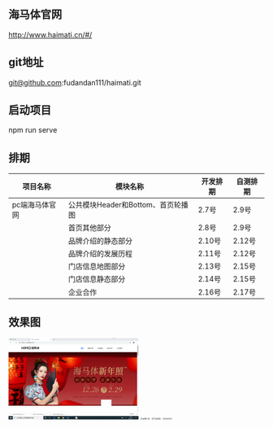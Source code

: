 ## 海马体官网

http://www.haimati.cn/#/

## git地址

git@github.com:fudandan111/haimati.git

## 启动项目

npm run serve

## 排期

| 项目名称       | 模块名称                           | 开发排期 | 自测排期 |
| -------------- | ---------------------------------- | -------- | -------- |
| pc端海马体官网 | 公共模块Header和Bottom、首页轮播图 | 2.7号    | 2.9号    |
|                | 首页其他部分                       | 2.8号    | 2.9号    |
|                | 品牌介绍的静态部分                 | 2.10号   | 2.12号   |
|                | 品牌介绍的发展历程                 | 2.11号   | 2.12号   |
|                | 门店信息地图部分                   | 2.13号   | 2.15号   |
|                | 门店信息静态部分                   | 2.14号   | 2.15号   |
|                | 企业合作                           | 2.16号   | 2.17号   |

## 效果图

<img src="https://github.com/fudandan111/haimati/blob/master/designImage/home.png" alt="首页效果图" style="zoom:25%;" />

<img src="C:\Users\付丹丹\Desktop\vue\haimati\designImage\introduce.png" alt="品牌介绍" style="zoom:25%;" />

<img src="C:\Users\付丹丹\Desktop\vue\haimati\designImage\info.png" alt="门店信息" style="zoom:25%;" />

<img src="C:\Users\付丹丹\Desktop\vue\haimati\designImage\cooperation.png" alt="企业合作" style="zoom:25%;" />

